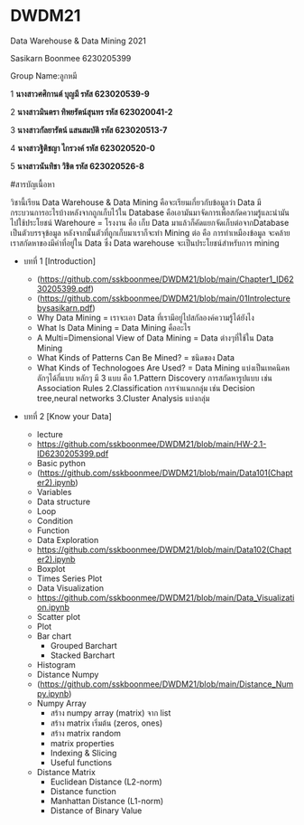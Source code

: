 # DWDM21
Data Warehouse &amp;  Data Mining 2021

Sasikarn Boonmee  6230205399

Group Name:ลูกหมี

1 **นางสาวศศิกานต์ บุญมี
รหัส 623020539-9**

2 **นางสาวมินตรา ทิพยรัตน์สุนทร
รหัส 623020041-2**

3 **นางสาวกัลยารัตน์ แสนสมบัติ
รหัส 623020513-7**

4 **นางสาวฐิติชญา ไกรวงค์
รหัส 623020520-0**

5 **นางสาวนันทิชา วิชิต
รหัส 623020526-8**

#สารบัญเนื้อหา

วิชานี้เรียน Data Warehouse & Data Mining คือจะเรียนเกี่ยวกับข้อมูลว่า Data มีกระบวนการอะไรบ้างหลังจากถูกเก็บไว้ใน Database คือเอามันมาจัดการเพื่อสกัดความรู้และนำมันไปใช้ประโยชน์
Warehoure = โรงงาน คือ เก็บ Data มาแล้วก็คัดแยกจัดเก็บต่อจากDatabase เป็นตัวบรรจุข้อมูล หลังจากนั้นตัวที่ถูกเก็บมาเราก็จะทำ Mining ต่อ คือ การทำเหมืองข้อมูล จะคล้ายเราสกัดหาของมีค่าที่อยู่ใน Data 
ซึ่ง Data warehouse จะเป็นประโยชน์สำหรับการ mining

* บทที่ 1 [Introduction]
  * (https://github.com/sskboonmee/DWDM21/blob/main/Chapter1_ID6230205399.pdf)
  * (https://github.com/sskboonmee/DWDM21/blob/main/01Introlecturebysasikarn.pdf)
  * Why Data Mining = เราจะเอา Data ที่เรามีอยู่ไปสกัลองค์ความรู้ได้ยังไง 
  * What Is Data Mining = Data Mining คืออะไร
  * A Multi=Dimensional View of Data Mining = Data ต่างๆที่ใช้ใน Data Mining 
  * What Kinds of Patterns Can Be Mined? = ชนิดของ Data 
  * What Kinds of Technologoes Are Used? = Data Mining แบ่งเป็นเทคนิคหลักๆได้กี่แบบ
    หลักๆ มี 3 แบบ คือ 
    1.Pattern Discovery การสกัดหารูปแบบ  เช่น Association Rules 
    2.Classification การจำแนกกลุ่ม เช่น Decision tree,neural networks 
    3.Cluster Analysis แบ่งกลุ่ม 

* บทที่ 2 [Know your Data] 
  * lecture
   * https://github.com/sskboonmee/DWDM21/blob/main/HW-2.1-ID6230205399.pdf
  * Basic python
   * (https://github.com/sskboonmee/DWDM21/blob/main/Data101(Chapter2).ipynb)
   * Variables
   * Data structure
   * Loop
   * Condition
   * Function
  * Data Exploration
   * https://github.com/sskboonmee/DWDM21/blob/main/Data102(Chapter2).ipynb 
   * Boxplot
   * Times Series Plot 
  * Data Visualization 
   * https://github.com/sskboonmee/DWDM21/blob/main/Data_Visualization.ipynb
   * Scatter plot
   * Plot
   * Bar chart
     * Grouped Barchart
     * Stacked Barchart
   * Histogram 
  * Distance Numpy
   * (https://github.com/sskboonmee/DWDM21/blob/main/Distance_Numpy.ipynb)
   * Numpy Array
     * สร้าง numpy array (matrix) จาก list
     * สร้าง matrix เริ่มต้น (zeros, ones)
     * สร้าง matrix random 
     * matrix properties
     * Indexing & Slicing
     * Useful functions
   * Distance Matrix
     * Euclidean Distance (L2-norm)
     * Distance function
     * Manhattan Distance (L1-norm)
     * Distance of Binary Value
